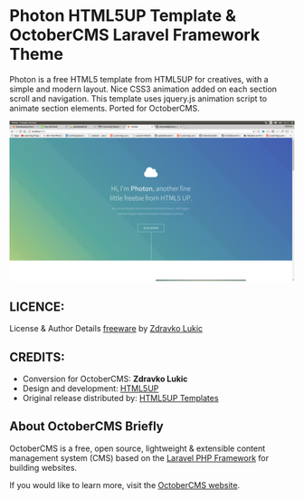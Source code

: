 Photon HTML5UP Template & OctoberCMS Laravel Framework Theme
=====

Photon is a free HTML5 template from HTML5UP for creatives, with a simple and modern layout. Nice CSS3 animation added on each section scroll and navigation. This template uses jquery.js animation script to animate section elements. Ported for OctoberCMS.

![Screenshot](https://github.com/zdrave08/photon-octobercms/blob/master/assets/images/theme-preview.png)

LICENCE:
--------
License & Author Details
[freeware](https://html5up.net) by [Zdravko Lukic](http://www.zdravkolukic.com/)

CREDITS:
--------
* Conversion for OctoberCMS: **Zdravko Lukic**
* Design and development: [HTML5UP](https://html5up.net)
* Original release distributed by: [HTML5UP Templates](https://bhtml5up.net)

About OctoberCMS Briefly
------------------------
OctoberCMS is a free, open source, lightweight & extensible content management system (CMS) based on the [Laravel PHP Framework](http://laravel.com/) for building websites.

If you would like to learn more, visit the [OctoberCMS website](http://octobercms.com/).
